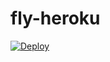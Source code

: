 # fly-heroku

[![Deploy](https://www.herokucdn.com/deploy/button.svg)](https://heroku.com/deploy?template=https://github.com/openlist/fly)
